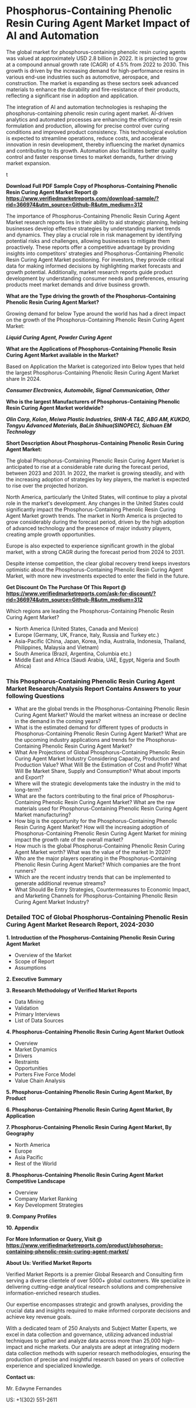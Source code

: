 <meta name="title" content="Global Phosphorus-Containing Phenolic Resin Curing Agent Market Impact of AI and Automation"><meta name="description" content="The global market for phosphorus-containing phenolic resin curing agents was valued at approximately USD 2.8 billion in 2022. It is projected to grow at a compound ann"><meta name="title" content="Phosphorus-Containing Phenolic Resin Curing Agent Market Size, Share, Scope, Trends, Growth, Opportunities, Analysis, Forecast"><h1>Phosphorus-Containing Phenolic Resin Curing Agent Market Impact of AI and Automation</h1><p>The global market for phosphorus-containing phenolic resin curing agents was valued at approximately USD 2.8 billion in 2022. It is projected to grow at a compound annual growth rate (CAGR) of 4.5% from 2022 to 2030. This growth is driven by the increasing demand for high-performance resins in various end-use industries such as automotive, aerospace, and construction. The market is expanding as these sectors seek advanced materials to enhance the durability and fire-resistance of their products, reflecting a significant rise in adoption and application.</p><p>The integration of AI and automation technologies is reshaping the phosphorus-containing phenolic resin curing agent market. AI-driven analytics and automated processes are enhancing the efficiency of resin formulation and production, allowing for precise control over curing conditions and improved product consistency. This technological evolution is expected to streamline operations, reduce costs, and accelerate innovation in resin development, thereby influencing the market dynamics and contributing to its growth. Automation also facilitates better quality control and faster response times to market demands, further driving market expansion.</p>t</p><p id="" class=""><strong>Download Full PDF Sample Copy of Phosphorus-Containing Phenolic Resin Curing Agent Market Report @ <a href="https://www.verifiedmarketreports.com/download-sample/?rid=366974&utm_source=Github-R&utm_medium=312" target="_blank">https://www.verifiedmarketreports.com/download-sample/?rid=366974&utm_source=Github-R&utm_medium=312</a></strong></p><p>The importance of&nbsp;Phosphorus-Containing Phenolic Resin Curing Agent Market research reports lies in their ability to aid strategic planning, helping businesses develop effective strategies by understanding market trends and dynamics. They play a crucial role in risk management by identifying potential risks and challenges, allowing businesses to mitigate them proactively. These reports offer a competitive advantage by providing insights into competitors' strategies and Phosphorus-Containing Phenolic Resin Curing Agent Market positioning. For investors, they provide critical data for making informed decisions by highlighting market forecasts and growth potential. Additionally, market research reports guide product development by understanding consumer needs and preferences, ensuring products meet market demands and drive business growth.</p><p><strong>What are the&nbsp;Type driving the growth of the Phosphorus-Containing Phenolic Resin Curing Agent Market?</strong></p><p id="" class="">Growing demand for below Type around the world has had a direct impact on the growth of the Phosphorus-Containing Phenolic Resin Curing Agent Market:</p><em><strong>Liquid Curing Agent, Powder Curing Agent</strong></em></p><strong>What are the&nbsp;Applications&nbsp;of Phosphorus-Containing Phenolic Resin Curing Agent Market available in the Market?</strong></p><p id="" class="">Based on Application the Market is categorized into Below types that held the largest Phosphorus-Containing Phenolic Resin Curing Agent Market share In 2024.</p><em><strong>Consumer Electronics, Automobile, Signal Communication, Other</strong></em></p><strong>Who is the largest Manufacturers of Phosphorus-Containing Phenolic Resin Curing Agent Market worldwide?</strong></p><p><em><strong>Olin Corp, Kolon, Meiwa Plastic Industries, SHIN-A T&C, ABG AM, KUKDO, Tongyu Advanced Materials, BaLin Shihua(SINOPEC), Sichuan EM Technology</strong></em></p><p id="" class=""><strong>Short Description About Phosphorus-Containing Phenolic Resin Curing Agent Market:</strong></p><p>The global Phosphorus-Containing Phenolic Resin Curing Agent Market is anticipated to rise at a considerable rate during the forecast period, between 2023 and 2031. In 2022, the market is growing steadily, and with the increasing adoption of strategies by key players, the market is expected to rise over the projected horizon.</p><p>North America, particularly the United States, will continue to play a pivotal role in the market's development. Any changes in the United States could significantly impact the Phosphorus-Containing Phenolic Resin Curing Agent Market growth trends. The market in North America is projected to grow considerably during the forecast period, driven by the high adoption of advanced technology and the presence of major industry players, creating ample growth opportunities.</p><p>Europe is also expected to experience significant growth in the global market, with a strong CAGR during the forecast period from 2024 to 2031.</p><p>Despite intense competition, the clear global recovery trend keeps investors optimistic about the Phosphorus-Containing Phenolic Resin Curing Agent Market, with more new investments expected to enter the field in the future.</p><p id="" class=""><strong>Get Discount On The Purchase Of This Report @ <a href="https://www.verifiedmarketreports.com/ask-for-discount/?rid=366974&utm_source=Github-R&utm_medium=312" target="_blank">https://www.verifiedmarketreports.com/ask-for-discount/?rid=366974&utm_source=Github-R&utm_medium=312</a></strong></p>Which regions are leading the Phosphorus-Containing Phenolic Resin Curing Agent Market?</p><ul><li>North America (United States, Canada and Mexico)</li><li>Europe (Germany, UK, France, Italy, Russia and Turkey etc.)</li><li>Asia-Pacific (China, Japan, Korea, India, Australia, Indonesia, Thailand, Philippines, Malaysia and Vietnam)</li><li>South America (Brazil, Argentina, Columbia etc.)</li><li>Middle East and Africa (Saudi Arabia, UAE, Egypt, Nigeria and South Africa)</li></ul><h3 id="" class="">This Phosphorus-Containing Phenolic Resin Curing Agent Market Research/Analysis Report Contains Answers to your following Questions</h3><ul><li>What are the global trends in the Phosphorus-Containing Phenolic Resin Curing Agent Market? Would the market witness an increase or decline in the demand in the coming years?</li><li>What is the estimated demand for different types of products in Phosphorus-Containing Phenolic Resin Curing Agent Market? What are the upcoming industry applications and trends for the Phosphorus-Containing Phenolic Resin Curing Agent Market?</li><li>What Are Projections of Global Phosphorus-Containing Phenolic Resin Curing Agent Market Industry Considering Capacity, Production and Production Value? What Will Be the Estimation of Cost and Profit? What Will Be Market Share, Supply and Consumption? What about imports and Export?</li><li>Where will the strategic developments take the industry in the mid to long-term?</li><li>What are the factors contributing to the final price of Phosphorus-Containing Phenolic Resin Curing Agent Market? What are the raw materials used for Phosphorus-Containing Phenolic Resin Curing Agent Market manufacturing?</li><li>How big is the opportunity for the Phosphorus-Containing Phenolic Resin Curing Agent Market? How will the increasing adoption of Phosphorus-Containing Phenolic Resin Curing Agent Market for mining impact the growth rate of the overall market?</li><li>How much is the global Phosphorus-Containing Phenolic Resin Curing Agent Market worth? What was the value of the market In 2020?</li><li>Who are the major players operating in the Phosphorus-Containing Phenolic Resin Curing Agent Market? Which companies are the front runners?</li><li>Which are the recent industry trends that can be implemented to generate additional revenue streams?</li><li>What Should Be Entry Strategies, Countermeasures to Economic Impact, and Marketing Channels for Phosphorus-Containing Phenolic Resin Curing Agent Market Industry?</li></ul><h3 id="" class="">Detailed TOC of Global Phosphorus-Containing Phenolic Resin Curing Agent Market Research Report, 2024-2030</h3><p id="" class=""><strong>1. Introduction of the Phosphorus-Containing Phenolic Resin Curing Agent Market</strong></p><ul><li>Overview of the Market</li><li>Scope of Report</li><li>Assumptions</li></ul><p id="" class=""><strong>2. Executive Summary</strong></p><p id="" class=""><strong>3. Research Methodology of Verified Market Reports</strong></p><ul><li>Data Mining</li><li>Validation</li><li>Primary Interviews</li><li>List of Data Sources</li></ul><p id="" class=""><strong>4. Phosphorus-Containing Phenolic Resin Curing Agent Market Outlook</strong></p><ul><li>Overview</li><li>Market Dynamics</li><li>Drivers</li><li>Restraints</li><li>Opportunities</li><li>Porters Five Force Model</li><li>Value Chain Analysis</li></ul><p id="" class=""><strong>5. Phosphorus-Containing Phenolic Resin Curing Agent Market, By Product</strong></p><p id="" class=""><strong>6. Phosphorus-Containing Phenolic Resin Curing Agent Market, By Application</strong></p><p id="" class=""><strong>7. Phosphorus-Containing Phenolic Resin Curing Agent Market, By Geography</strong></p><ul><li>North America</li><li>Europe</li><li>Asia Pacific</li><li>Rest of the World</li></ul><p id="" class=""><strong>8. Phosphorus-Containing Phenolic Resin Curing Agent Market Competitive Landscape</strong></p><ul><li>Overview</li><li>Company Market Ranking</li><li>Key Development Strategies</li></ul><p id="" class=""><strong>9. Company Profiles</strong></p><p id="" class=""><strong>10. Appendix</strong></p><p id="" class=""><strong>For More Information or Query, Visit @ <a href="https://www.verifiedmarketreports.com/product/phosphorus-containing-phenolic-resin-curing-agent-market/" target="_blank">https://www.verifiedmarketreports.com/product/phosphorus-containing-phenolic-resin-curing-agent-market/</a></strong></p><p id="" class=""><strong>About Us: Verified Market Reports</strong></p><p id="" class="">Verified Market Reports is a premier Global Research and Consulting firm serving a diverse clientele of over 5000+ global customers. We specialize in delivering cutting-edge analytical research solutions and comprehensive information-enriched research studies.</p><p id="" class="">Our expertise encompasses strategic and growth analyses, providing the crucial data and insights required to make informed corporate decisions and achieve key revenue goals.</p><p id="" class="">With a dedicated team of 250 Analysts and Subject Matter Experts, we excel in data collection and governance, utilizing advanced industrial techniques to gather and analyze data across more than 25,000 high-impact and niche markets. Our analysts are adept at integrating modern data collection methods with superior research methodologies, ensuring the production of precise and insightful research based on years of collective experience and specialized knowledge.</p><p id="" class=""><strong>Contact us:</strong></p><p id="" class="">Mr. Edwyne Fernandes</p><p id="" class="">US: +1(302) 551-2611</p>